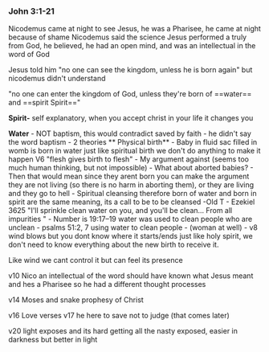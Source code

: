 ### John 3:1-21
Nicodemus came at night to see Jesus, he was a Pharisee, he came at night because of shame 
Nicodemus said the science Jesus performed a truly from God, he believed, he had an open mind, and was an intellectual in the word of God

Jesus told him "no one can see the kingdom, unless he is born again" but nicodemus didn't understand

"no one can enter the kingdom of God, unless they're born of ==water== and ==spirit Spirit=="

**Spirit-** self explanatory, when you accept christ in your life it changes you

**Water** 
		- NOT baptism, this would contradict saved by faith 
		- he didn't say the word baptism
		- 2 theories
			** Physical birth** 
				- Baby in fluid sac filled in womb is born in water just like spiritual birth we don't do anything to make it happen V6 "flesh gives birth to flesh"
				- My argument against (seems too much human thinking, but not impossible)
					- What about aborted babies?
					- Then that would mean since they arent born you can make the argument they are not living (so there is no harm in aborting them), or they are living and they go to hell
			- Spiritual cleansing therefore born of water and born in spirit are the same meaning, its a call to be to be cleansed 
				-Old T 
					- Ezekiel 3625 "I'll sprinkle clean water on you, and you'll be clean… From all impurities "
					- Number is 19:17–19 water was used to clean people who are unclean
					- psalms 51:2, 7 using water to clean people
			- (woman at well)
			- 
v8 wind blows but you dont know where it starts/ends just like holy spirit, we don't need to know everything about the new birth to receive it. 

Like wind we cant control it but can feel its presence 

v10 Nico an intellectual of the word should have known what Jesus meant and hes a Pharisee so he had a different thought processes 

v14 Moses and snake prophesy of Christ

v16 Love verses v17 he here to save not to judge (that comes later)

v20 light exposes and its hard getting all the nasty exposed, easier in darkness but better in light
